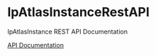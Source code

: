 # IpAtlasInstanceRestAPI
IpAtlasInstance REST API Documentation

[API Documentation](https://github.com/IpAtlas/IpAtlasInstanceRestAPI/wiki)
